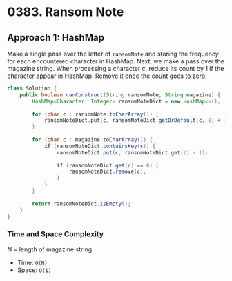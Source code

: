 # 0383. Ransom Note

## Approach 1: HashMap
Make a single pass over the letter of `ransomNote` and storing the frequency for each encountered character in HashMap. Next, we make a pass over the magazine string. When processing a character c, reduce its count by 1 if the character appear in HashMap. Remove it once the count goes to zero.

```Java
class Solution {
    public boolean canConstruct(String ransomNote, String magazine) {
        HashMap<Character, Integer> ransomNoteDict = new HashMap<>();
        
        for (char c : ransomNote.toCharArray()) {
            ransomNoteDict.put(c, ransomNoteDict.getOrDefault(c, 0) + 1);
        }
        
        for (char c : magazine.toCharArray()) {
            if (ransomNoteDict.containsKey(c)) {
                ransomNoteDict.put(c, ransomNoteDict.get(c) - 1);
                
                if (ransomNoteDict.get(c) == 0) {
                    ransomNoteDict.remove(c);
                }
            }
        }
        
        return ransomNoteDict.isEmpty();
    }
}
```

### Time and Space Complexity

N = length of magazine string
- Time: `O(N)`
- Space: `O(1)`
